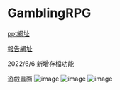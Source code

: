 # GamblingRPG
[ppt網址](https://hackmd.io/@AlvinX3/GamblingRPG)

[報告網址](https://youtu.be/BMKOgu0yryI)

2022/6/6 新增存檔功能

遊戲畫面
![image](https://user-images.githubusercontent.com/80501484/172099065-28da456b-39d7-4b44-ac6a-b6c5a586ab39.png)
![image](https://user-images.githubusercontent.com/80501484/172099096-a4f07592-d98f-4a8e-8c64-931cd6a7a469.png)
![image](https://user-images.githubusercontent.com/80501484/172099121-92df9ee7-88b3-4f71-959a-1633cb8ea720.png)

